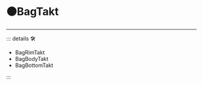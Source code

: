 # 🟠<motor>BagTakt</motor>

---

<!-- =================================================== -->
<!-- =================================================== -->
<!-- =================================================== -->
<!-- =================================================== -->
<!-- =================================================== -->
::: details 🛠

- BagRimTakt
- BagBodyTakt
- BagBottomTakt

:::
